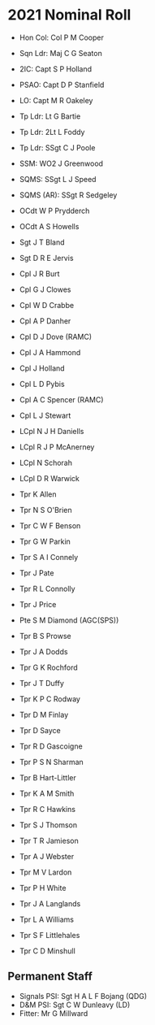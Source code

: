 # 2021 Nominal Roll

* Hon Col: Col P M Cooper
* Sqn Ldr: Maj C G Seaton
* 2IC: Capt S P Holland
* PSAO: Capt D P Stanfield
* LO: Capt M R Oakeley
* Tp Ldr: Lt G Bartie
* Tp Ldr: 2Lt L Foddy
* Tp Ldr: SSgt C J Poole
* SSM: WO2 J Greenwood
* SQMS: SSgt L J Speed
* SQMS (AR): SSgt R Sedgeley

* OCdt W P Prydderch
* OCdt A S Howells
* Sgt J T Bland
* Sgt D R E Jervis
* Cpl J R Burt
* Cpl G J Clowes
* Cpl W D Crabbe
* Cpl A P Danher
* Cpl D J Dove (RAMC)
* Cpl J A Hammond
* Cpl J Holland
* Cpl L D Pybis
* Cpl A C Spencer (RAMC)
* Cpl L J Stewart
* LCpl N J H Daniells
* LCpl R J P McAnerney
* LCpl N Schorah
* LCpl D R Warwick
* Tpr K Allen
* Tpr N S O'Brien
* Tpr C W F Benson
* Tpr G W Parkin
* Tpr S A I Connely
* Tpr J Pate
* Tpr R L Connolly
* Tpr J Price
* Pte S M Diamond (AGC(SPS))
* Tpr B S Prowse
* Tpr J A Dodds
* Tpr G K Rochford
* Tpr J T Duffy
* Tpr K P C Rodway
* Tpr D M Finlay
* Tpr D Sayce
* Tpr R D Gascoigne
* Tpr P S N Sharman
* Tpr B Hart-Littler
* Tpr K A M Smith
* Tpr R C Hawkins
* Tpr S J Thomson
* Tpr T R Jamieson
* Tpr A J Webster
* Tpr M V Lardon
* Tpr P H White
* Tpr J A Langlands
* Tpr L A Williams
* Tpr S F Littlehales
* Tpr C D Minshull

## Permanent Staff

* Signals PSI: Sgt H A L F Bojang (QDG)
* D&M PSI: Sgt C W Dunleavy (LD)
* Fitter: Mr G Millward

